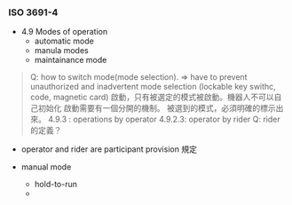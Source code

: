 ### ISO 3691-4
* 4.9 Modes of operation
  - automatic mode
  - manula modes
  - maintainance mode

> Q: how to switch mode(mode selection). => have to prevent unauthorized and inadvertent mode selection
(lockable key swithc, code, magnetic card)
啟動，只有被選定的模式被啟動。機器人不可以自己初始化
啟動需要有一個分開的機制。
被選到的模式，必須明確的標示出來。
4.9.3 : operations by operator
4.9.2.3: operator by rider
> Q: rider 的定義？
* operator and rider are participant
provision 規定

* manual mode
  - hold-to-run
  - 